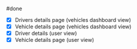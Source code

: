 #done 

- [x] Drivers details page (vehicles dashboard view)
- [x] Vehicle details page (vehicles dashboard view)
- [x] Driver details (user view)
- [x] Vehicle details page (user view)